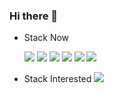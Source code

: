 ### Hi there 👋

<!--
**HAR00N/HAR00N** is a ✨ _special_ ✨ repository because its `README.md` (this file) appears on your GitHub profile.

Here are some ideas to get you started:

- 🔭 I’m currently working on ...
- 🌱 I’m currently learning ...
- 👯 I’m looking to collaborate on ...
- 🤔 I’m looking for help with ...
- 💬 Ask me about ...
- 📫 How to reach me: ...
- 😄 Pronouns: ...
- ⚡ Fun fact: ...
-->

 
- Stack Now

     <a href="" target="_blank"><img src="https://img.shields.io/badge/Java-007396?style=flat-square&logo=java&logoColor=white"/></a>
   <a href="" target="_blank"><img src="https://img.shields.io/badge/Spring-6DB33F?style=flat-square&logo=spring&logoColor=white"/></a>
   <a href="" target="_blank"><img src="https://img.shields.io/badge/Docker-2496ED?style=flat-square&logo=docker&logoColor=white"/></a>
   <a href="" target="_blank"><img src="https://img.shields.io/badge/Tomcat-F8DC75?style=flat-square&logo=apachetomcat&logoColor=black"/></a>
   <a href="" target="_blank"><img src="https://img.shields.io/badge/Oracle-F80000?style=flat-square&logo=oracle&logoColor=white"/></a>
   <a href="" target="_blank"><img src="https://img.shields.io/badge/Mysql-4479A1?style=flat-square&logo=mysql&logoColor=white"/></a>

<!--Matlab <img src="https://user-images.githubusercontent.com/10817626/67014544-482be200-f0f5-11e9-8e74-3dd575c8ad83.png" alt="icons-matlab-black" style="max-width: 10%;">
<a href="" target="_blank"><img src="https://img.shields.io/badge/Matlab-FFFFF?style=flat-square&logo=matlab&logoColor=white"/></a> -->

- Stack Interested
    <a href="" target="_blank"><img src="https://img.shields.io/badge/Python-3776AB?style=flat-square&logo=python&logoColor=yellow"/></a>
